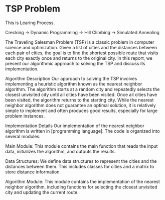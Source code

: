 # TSP Problem
This is Learing Process.

Crecking -> Dynamic Programming -> Hill Climbing -> Simulated Annealing 

The Traveling Salesman Problem (TSP) is a classic problem in computer science and optimization. Given a list of cities and the distances between each pair of cities, the goal is to find the shortest possible route that visits each city exactly once and returns to the original city. In this report, we present our algorithmic approach to solving the TSP and discuss its implementation.

Algorithm Description
Our approach to solving the TSP involves implementing a heuristic algorithm known as the nearest neighbor algorithm. The algorithm starts at a random city and repeatedly selects the closest unvisited city until all cities have been visited. Once all cities have been visited, the algorithm returns to the starting city. While the nearest neighbor algorithm does not guarantee an optimal solution, it is relatively simple to implement and often produces good results, especially for large problem instances.

Implementation Details
Our implementation of the nearest neighbor algorithm is written in [programming language]. The code is organized into several modules:

Main Module: This module contains the main function that reads the input data, initializes the algorithm, and outputs the results.

Data Structures: We define data structures to represent the cities and the distances between them. This includes classes for cities and a matrix to store distance information.

Algorithm Module: This module contains the implementation of the nearest neighbor algorithm, including functions for selecting the closest unvisited city and updating the current route.
